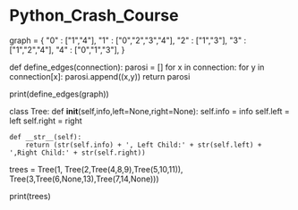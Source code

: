 # Python_Crash_Course

graph = {
"0" : ["1","4"],
"1" : ["0","2","3","4"],
"2" : ["1","3"],
"3" : ["1","2","4"],
"4" : ["0","1","3"],
}




def define_edges(connection):
	parosi = []
	for x in connection:
		for y in connection[x]:
			parosi.append((x,y))
	return parosi


print(define_edges(graph))






class Tree:
	def __init__(self,info,left=None,right=None):
		self.info = info
		self.left = left
		self.right = right


	def __str__(self):
		return (str(self.info) + ', Left Child:' + str(self.left) + ',Right Child:' + str(self.right))


trees = Tree(1, Tree(2,Tree(4,8,9),Tree(5,10,11)), Tree(3,Tree(6,None,13),Tree(7,14,None)))

print(trees)

